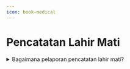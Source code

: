 ```yaml
---
icon: book-medical
---
```


# Pencatatan Lahir Mati

<details>

<summary>Bagaimana pelaporan pencatatan lahir mati?</summary>

Berdasarkan Pasal 33 ayat (1) dan ayat (2) Undang-Undang Nomor 23 Tahun 2006 diatur bahwa setiap lahir mati wajib dilaporkan oleh Penduduk kepada Instansi Pelaksana paling lambat 30 (tiga puluh) hari sejak lahir mati. Instansi Pelaksana menerbitkan Surat Keterangan Lahir Mati.

Yang dimaksud dengan “lahir mati” adalah kelahiran seorang bayi dari kandungan yang berumur paling sedikit 28 (dua puluh delapan) minggu pada saat dilahirkan tanpa menunjukkan tanda-tanda kehidupan. Peristiwa lahir mati hanya diberikan Surat Keterangan Lahir Mati, tidak diterbitkan Akta Pencatatan Sipil. Meskipun tidak diterbitkan Akta Pencatatan Sipil tetapi pendataannya diperlukan untuk kepentingan perencanaan dan pembangunan di bidang kesehatan.

Persyaratan pencatatan lahir mati diatur dalam Pasal 36 Peraturan Presiden Nomor 96 Tahun 2018, berupa:\
a. surat keterangan lahir mati; atau\
b. pernyataan dari orang tua kandung atau wali bagi yang tidak memiliki surat keterangan lahir mati. Sedangkan tata cara pencatatan lahir mati diatur dalam Pasal 49 Peraturan Menteri Dalam Negeri 108 Tahun 2019 dan Surat Dirjen Dukcapil Nomor 470/13287/Dukcapil tanggal 28 September 2021, sebagai berikut:\
a. WNI mengisi Formulir Pelaporan Pencatatan Sipil di dalam Wilayah NKRI (F-2.01);\
b. Untuk pelayanan secara offline/tatap muka, diserahkan berupa fotokopi bukan asli (asli hanya diperlihatkan);\
c. Dinas tidak menarik surat keterangan lahir mati asli;\
d. WNI melampirkan Fotokopi KK untuk verifikasi data yang tercantum dalam Formulir Pelaporan Pencatatan Sipil di dalam Wilayah NKRI (F-2.01);\
e. Untuk pelayanan online/Daring, persyaratan yang discan/difoto untuk diunggah harus aslinya;\
f. WNI tidak perlu melampirkan fotokopi KTP-el saksi, karena identitasnya sudah tercantum&#x20;dalam Formulir Pelaporan Pencatatan Sipil di dalam Wilayah NKRI (F-2.01); dan\
g. Dinas menerbitkan surat keterangan lahir mati.\
\
**Sumber rujukan:**

* Pasal 33 ayat (1) dan ayat (2) Undang-Undang  &#x20;Nomor 23 Tahun 2006 tentang Administrasi  &#x20;Kependudukan; ([link](https://peraturan.go.id/id/uu-no-23-tahun-2006))
* Pasal 36 Peraturan Presiden Nomor 96 Tahun 2018  &#x20;tentang Persyaratan dan Tata Cara Pendaftaran  &#x20;Penduduk dan Pencatatan Sipil; ([link](https://peraturan.go.id/id/perpres-no-96-tahun-2018))
* Pasal 49 Peraturan Menteri Dalam Negeri Nomor  &#x20;108 Tahun 2019 tentang Peraturan Pelaksanaan  &#x20;Peraturan Presiden Nomor 96 Tahun 2018 tentang  &#x20;Persyaratan dan Tata Cara Pendaftaran Penduduk  &#x20;dan Pencatatan Sipil; ([link](https://peraturan.go.id/id/permendagri-no-108-tahun-2019))
* Peraturan Menteri Dalam Negeri Nomor 109 Tahun  &#x20;2019 tentang Formulir dan Buku Yang Digunakan  &#x20;dalam Administrasi Kependudukan;  ([link](https://peraturan.go.id/id/permendagri-no-109-tahun-2019)) dan
* Surat Dirjen Dukcapil yang ditujukan kepada Kepala  &#x20;Dinas Dukcapil di Seluruh Indonesia Nomor  &#x20;470/13287/Dukcapil tanggal 28 September 2021 hal  &#x20;Jenis Layanan, Persyaratan dan Penjelasan  &#x20;Pendaftaran Penduduk dan Pencatatan Sipil.

{% hint style="success" %}
Dibuat:  23 Juni 2025 10:00 WIB | Perubahan terakhir: 23 Juni 2025 10:00 WIB
{% endhint %}

</details>



